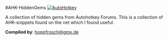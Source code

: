 #AHK-HiddenGems [![AutoHotkey](https://img.shields.io/badge/Language-AutoHotkey-yellowgreen.svg)](https://autohotkey.com/)

A collection of hidden gems from Autohotkey Forums. This is a collection of AHK-snippets found on the net which I found useful.

**Compiled by**: [hoppfrosch@gmx.de](mailto:hoppfrosch@gmx.de)

